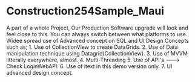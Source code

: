 # Construction254Sample_Maui
A part of a whole Project, Our Production Software upgrade will look and feel close to this. You can always switch between what platforms to use.
Widee spread use of Advanced concept on SQL and UI Design Concepts such as;
     1. Use of CollectionView to create DataGrids.
     2. Use of Data manipulation technique using Datagrid(CollectionView).
     3. Use of MVVM litterally everywhere, almost.
     4. Multi-Threading
     5. Use of API's ---> Check LoginWebAPI.
     6. Use of itext in this demo version only.
     7. UI advanced design concept.
